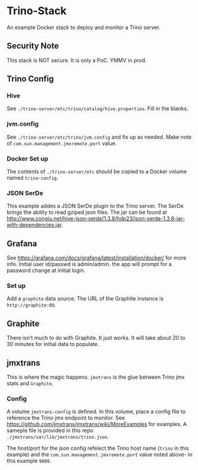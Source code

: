 # Trino-Stack
An example Docker stack to deploy and monitor a Trino server.

## Security Note
This stack is NOT secure. It is only a PoC. YMMV in prod.

## Trino Config
### Hive
See `./trino-server/etc/trino/catalog/hive.properties`. Fill in the blanks.

### jvm.config
See `./trino-server/etc/trino/jvm.config` and fix up as needed. Make note of `com.sun.management.jmxremote.port` value.

### Docker Set up
The contents of `./trino-server/etc` should be copied to a Docker volume named `trino-config`.

### JSON SerDe
This example addes a JSON SerDe plugin to the Trino server. The SerDe brings the ability to read gziped json files. The jar can be found at http://www.congiu.net/hive-json-serde/1.3.8/hdp23/json-serde-1.3.8-jar-with-dependencies.jar.

## Grafana
See https://grafana.com/docs/grafana/latest/installation/docker/ for more info. Initial user id/passwd is admin/admin. the app will prompt for a password change at initial login.

### Set up
Add a `graphite` data source. The URL of the Graphite instance is `http://graphite:80`.

## Graphite
There isn't much to do with Graphite. It just works. It will take about 20 to 30 minutes for initial data to populate.

## jmxtrans
This is where the magic happens. `jmxtrans` is the glue between Trino jmx stats and `Graphite`.

### Config
A volume `jmxtrans-config` is defined. In this volume, place a config file to reference the Trino jmx endpoint to monitor. See https://github.com/jmxtrans/jmxtrans/wiki/MoreExamples for examples. A sameple file is provided in this repo `./jmxtrans/var/lib/jmxtrans/trino.json`.

The host/port for the json config refelect the Trino host name (`trino` in this example) and the `com.sun.management.jmxremote.port` value noted above- in this example `9080`.

